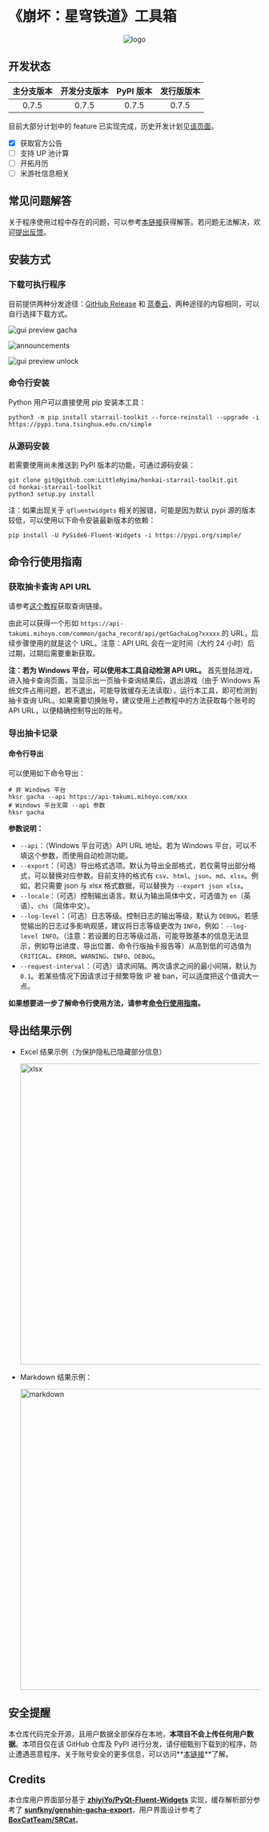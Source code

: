 # 《崩坏：星穹铁道》工具箱

<div align="center">
<img src="https://s1.ax1x.com/2023/05/06/p9atspD.png" alt="logo" />
</div>

## 开发状态

| 主分支版本 | 开发分支版本 | PyPI 版本 | 发行版版本 |
| :--------: | :----------: | :-------: | :--------: |
|   0.7.5    |    0.7.5     |   0.7.5   |   0.7.5    |

目前大部分计划中的 feature 已实现完成，历史开发计划见[该页面](docs/history-dev-plan.md)。

- [x] 获取官方公告
- [ ] 支持 UP 池计算
- [ ] 开拓月历
- [ ] 米游社信息相关

## 常见问题解答

关于程序使用过程中存在的问题，可以参考[本链接](docs/troubleshooting.md)获得解答。若问题无法解决，欢迎[提出反馈](https://github.com/LittleNyima/honkai-starrail-toolkit/issues)。

## 安装方式

### 下载可执行程序

目前提供两种分发途径：[GitHub Release](https://github.com/LittleNyima/honkai-starrail-toolkit/releases) 和 [蓝奏云](https://wwo.lanzouj.com/iyfyP1viohtg)，两种途径的内容相同，可以自行选择下载方式。

![gui preview gacha](https://s1.ax1x.com/2023/06/01/p9xxdXj.png)

![announcements](https://s1.ax1x.com/2023/06/16/pCMTlxH.png)

![gui preview unlock](https://s1.ax1x.com/2023/05/23/p9o76gA.png)

### 命令行安装

Python 用户可以直接使用 pip 安装本工具：

```shell
python3 -m pip install starrail-toolkit --force-reinstall --upgrade -i https://pypi.tuna.tsinghua.edu.cn/simple
```

### 从源码安装

若需要使用尚未推送到 PyPI 版本的功能，可通过源码安装：

```shell
git clone git@github.com:LittleNyima/honkai-starrail-toolkit.git
cd honkai-starrail-toolkit
python3 setup.py install
```

注：如果出现关于 `qfluentwidgets` 相关的报错，可能是因为默认 pypi 源的版本较低，可以使用以下命令安装最新版本的依赖：

```
pip install -U PySide6-Fluent-Widgets -i https://pypi.org/simple/
```

##  命令行使用指南

### 获取抽卡查询 API URL

请参考[这个教程](docs/how-to-get-api-url.md)获取查询链接。

由此可以获得一个形如 `https://api-takumi.mihoyo.com/common/gacha_record/api/getGachaLog?xxxxx` 的 URL，后续步骤使用的就是这个 URL。注意：API URL 会在一定时间（大约 24 小时）后过期，过期后需要重新获取。

**注：若为 Windows 平台，可以使用本工具自动检测 API URL。** 首先登陆游戏，进入抽卡查询页面，当显示出一页抽卡查询结果后，退出游戏（由于 Windows 系统文件占用问题，若不退出，可能导致缓存无法读取），运行本工具，即可检测到抽卡查询 URL。如果需要切换账号，建议使用上述教程中的方法获取每个账号的 API URL，以便精确控制导出的账号。

### 导出抽卡记录

#### 命令行导出

可以使用如下命令导出：

```shell
# 非 Windows 平台
hksr gacha --api https://api-takumi.mihoyo.com/xxx
# Windows 平台无需 --api 参数
hksr gacha
```

**参数说明：**

- `--api`：（Windows 平台可选）API URL 地址。若为 Windows 平台，可以不填这个参数，而使用自动检测功能。
- `--export`：（可选）导出格式选项。默认为导出全部格式，若仅需导出部分格式，可以替换对应参数。目前支持的格式有 `csv`、`html`、`json`、`md`、`xlsx`。例如，若只需要 json 与 xlsx 格式数据，可以替换为 `--export json xlsx`。
- `--locale`：（可选）控制输出语言。默认为输出简体中文，可选值为 `en`（英语）、`chs`（简体中文）。
- `--log-level`：（可选）日志等级。控制日志的输出等级，默认为 `DEBUG`。若感觉输出的日志过多影响观感，建议将日志等级更改为 `INFO`，例如：`--log-level INFO`。（注意：若设置的日志等级过高，可能导致基本的信息无法显示，例如导出进度、导出位置、命令行版抽卡报告等）从高到低的可选值为 `CRITICAL`、`ERROR`、`WARNING`、`INFO`、`DEBUG`。
- `--request-interval`：（可选）请求间隔。两次请求之间的最小间隔，默认为 `0.1`。若某些情况下因请求过于频繁导致 IP 被 ban，可以适度把这个值调大一点。

**如果想要进一步了解命令行使用方法，请参考[命令行使用指南](docs/cli-guidance.md)。**

## 导出结果示例

- Excel 结果示例（为保护隐私已隐藏部分信息）

  <img src="https://s1.ax1x.com/2023/05/02/p9GJKts.png" alt="xlsx" style="width: 600px;" />

- Markdown 结果示例：

  <img src="https://s1.ax1x.com/2023/05/02/p9GYNKf.png" alt="markdown" style="width: 600px;" />

## 安全提醒

本仓库代码完全开源，且用户数据全部保存在本地，**本项目不会上传任何用户数据**。本项目仅在该 GitHub 仓库及 PyPI 进行分发，请仔细甄别下载到的程序，防止遭遇恶意程序。关于账号安全的更多信息，可以访问**[本链接](docs/account-privacy.md)**了解。

## Credits

本仓库用户界面部分基于 [**zhiyiYo/PyQt-Fluent-Widgets**](https://github.com/zhiyiYo/PyQt-Fluent-Widgets) 实现，缓存解析部分参考了 [**sunfkny/genshin-gacha-export**](https://github.com/sunfkny/genshin-gacha-export)，用户界面设计参考了 [**BoxCatTeam/SRCat**](https://github.com/BoxCatTeam/SRCat)。
